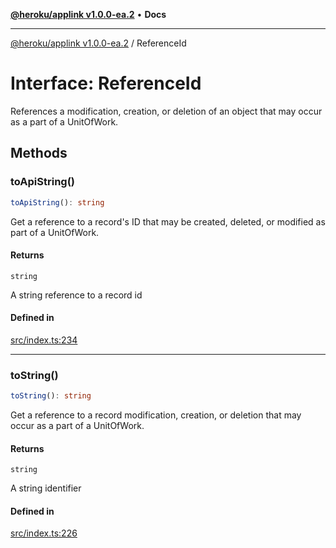 [**@heroku/applink v1.0.0-ea.2**](../README.md) • **Docs**

***

[@heroku/applink v1.0.0-ea.2](../README.md) / ReferenceId

# Interface: ReferenceId

References a modification, creation, or deletion of an object that may
occur as a part of a UnitOfWork.

## Methods

### toApiString()

```ts
toApiString(): string
```

Get a reference to a record's ID that may be created, deleted, or modified
as part of a UnitOfWork.

#### Returns

`string`

A string reference to a record id

#### Defined in

[src/index.ts:234](https://github.com/heroku/heroku-applink-nodejs/blob/3fb51da43e4d04227af35a3ae6f0781c0baa825b/src/index.ts#L234)

***

### toString()

```ts
toString(): string
```

Get a reference to a record modification, creation, or deletion that may
occur as a part of a UnitOfWork.

#### Returns

`string`

A string identifier

#### Defined in

[src/index.ts:226](https://github.com/heroku/heroku-applink-nodejs/blob/3fb51da43e4d04227af35a3ae6f0781c0baa825b/src/index.ts#L226)
